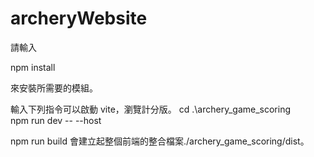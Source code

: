 # archeryWebsite

請輸入

npm install

來安裝所需要的模組。

輸入下列指令可以啟動 vite，瀏覽計分版。
cd .\archery_game_scoring\
npm run dev -- --host

npm run build 會建立起整個前端的整合檔案./archery_game_scoring/dist。
